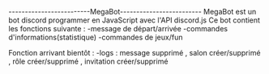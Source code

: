 -------------------------MegaBot-------------------------
MegaBot est un bot discord programmer en JavaScript avec l'API discord.js
Ce bot contient les fonctions suivante :
-message de départ/arrivée
-commandes d'informations(statistique)
-commandes de jeux/fun

Fonction arrivant bientôt : 
-logs : message supprimé , salon créer/supprimé , rôle  créer/supprimé , invitation créer/supprimé
